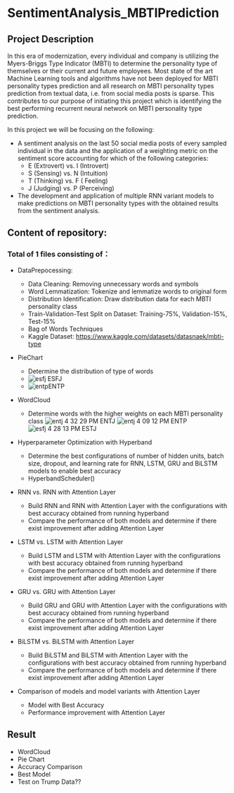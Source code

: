 # SentimentAnalysis_MBTIPrediction

## Project Description
In this era of modernization, every individual and company is utilizing the Myers-Briggs Type Indicator (MBTI) to determine the personality type of themselves or their current and future employees. Most state of the art Machine Learning tools and algorithms have not been deployed for MBTI personality types prediction and all research on MBTI personality types prediction from textual data, i.e. from social media posts is sparse. This contributes to our purpose of initiating this project which is identifying the best performing recurrent neural network on MBTI personality type prediction. 

In this project we will be focusing on the following:
- A sentiment analysis on the last 50 social media posts of every sampled individual in the data and the application of a weighting metric on the sentiment score accounting for which of the following categories: 
    - E (Extrovert) vs. I (Introvert)
    - S (Sensing) vs. N (Intuition)
    - T (Thinking) vs. F ( Feeling)
    - J (Judging) vs. P (Perceiving)
- The development and application of multiple RNN variant models to make predictions on MBTI personality types with the obtained results from the sentiment analysis.

## Content of repository:
### Total of 1 files consisting of：
- DataPrepocessing: 
    - Data Cleaning: Removing unnecessary words and symbols
    - Word Lemmatization: Tokenize and lemmatize words to original form 
    - Distribution Identification: Draw distribution data for each MBTI personality class
    - Train-Validation-Test Split on Dataset: Training-75%, Validation-15%, Test-15%
    - Bag of Words Techniques
    - Kaggle Dataset: https://www.kaggle.com/datasets/datasnaek/mbti-type
- PieChart
    - Determine the distribution of type of words
    - ![esfj](https://user-images.githubusercontent.com/100020447/208320992-2ab8fe7b-7e65-40df-8f04-a2d5fe4d8564.png) ESFJ
    - ![entp](https://user-images.githubusercontent.com/100020447/208321004-02fab3d8-2562-4b2e-964f-d2420cc54d01.png)ENTP

- WordCloud
    - Determine words with the higher weights on each MBTI personality class
    ![entj 4 32 29 PM](https://user-images.githubusercontent.com/100020447/208320877-8ed67a02-ce29-451f-8573-2444f47774c4.png) ENTJ
    ![entj 4 09 12 PM](https://user-images.githubusercontent.com/100020447/208320881-6b3c4248-192b-418e-bc4e-612f5327daa6.png) ENTP
    ![esfj 4 28 13 PM](https://user-images.githubusercontent.com/100020447/208320882-77292dbc-d6a0-44fc-945d-aa059dbb1875.png) ESTJ


- Hyperparameter Optimization with Hyperband
    - Determine the best configurations of number of hidden units, batch size, dropout, and learning rate for RNN, LSTM, GRU and BiLSTM models to enable best accuracy
    - HyperbandScheduler()
- RNN vs. RNN with Attention Layer
    - Build RNN and RNN with Attention Layer with the configurations with best accuracy obtained from running hyperband
    - Compare the performance of both models and determine if there exist improvement after adding Attention Layer
- LSTM vs. LSTM with Attention Layer
    - Build LSTM and LSTM with Attention Layer with the configurations with best accuracy obtained from running hyperband
    - Compare the performance of both models and determine if there exist improvement after adding Attention Layer
- GRU vs. GRU with Attention Layer
    - Build GRU and GRU with Attention Layer with the configurations with best accuracy obtained from running hyperband
    - Compare the performance of both models and determine if there exist improvement after adding Attention Layer
- BiLSTM vs. BiLSTM with Attention Layer
    - Build BiLSTM and BiLSTM with Attention Layer with the configurations with best accuracy obtained from running hyperband
    - Compare the performance of both models and determine if there exist improvement after adding Attention Layer
- Comparison of models and model variants with Attention Layer
    - Model with Best Accuracy
    - Performance improvement with Attention Layer

## Result
- WordCloud
- Pie Chart
- Accuracy Comparison
- Best Model
- Test on Trump Data??


